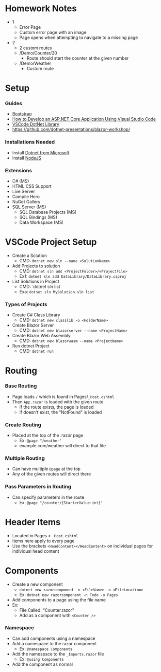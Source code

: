 # Homework Notes

- 1
  - Error Page
  - Custom error page with an image 
  - Page opens when attempting to navigate to a missing page
- 2
  - 2 custom routes
  - /Demo/Counter/20
    - Route should start the counter at the given number
  - /Demo/Weather
    - Custom route

# Setup

### Guides

- [Bootstrap](https://getbootstrap.com/)
- [How to Develop an ASP.NET Core Application Using Visual Studio Code](https://www.syncfusion.com/blogs/post/how-to-develop-an-asp-net-core-application-using-visual-studio-code.aspx)
- [VSCode DotNet Library](https://learn.microsoft.com/en-us/dotnet/core/tutorials/library-with-visual-studio-code?pivots=dotnet-7-0)
- https://github.com/dotnet-presentations/blazor-workshop/

### Installations Needed

- Install [Dotnet from  Microsoft](https://dotnet.microsoft.com/en-us/download/dotnet)
- Install [NodeJS](https://nodejs.org/en)

### Extensions

- C# (MS)
- HTML CSS Support
- Live Server
- Compile Hero
- NuGet Gallery
- SQL Server (MS)
    - SQL Database Projects (MS)
    - SQL Bindings (MS)
    - Data Workspace (MS)

# VSCode Project Setup

- Create a Solution
    - CMD: `dotnet new sln --name <SolutionName>`
- Add Projects to solution
    - CMD: `dotnet sln add <ProjectFolder>/<ProjectFile>`
    - Ex1: `dotnet sln add DataLibrary/DataLibrary.csproj`
- List Solutions in Project
    - CMD: `dotnet sln <SolutionFileName> list
    - Exa: `dotnet sln MySolution.sln list`

### Types of Projects

- Create C# Class Library
    - CMD: `dotnet new classlib -o <FolderName>`
- Create Blazor Server
    - CMD: `dotnet new blazorserver --name <ProjectName>`
- Create Blazor Web Assembly
    - CMD: `dotnet new blazorwasm --name <ProjectName>`
- Run dotnet Project
    - CMD: `dotnet run`

# Routing

### Base Routing

- Page loads `/` which is found in Pages/`_Host.cshtml`
- Then `App.razor` is loaded with the given route
  - If the route exists, the page is loaded
  - If doesn't exist, the "NotFound" is loaded

### Create Routing

- Placed at the top of the .razor page
  - Ex: `@page "/weather"`
  - example.com/weather will direct to that file

### Multiple Routing

- Can have multiple `@page` at the top
- Any of the given routes will direct there

### Pass Parameters in Routing

- Can specify parameters in the route
  - Ex: `@page "/counter/{StarterValue:int}"`


# Header Items

- Located in Pages > `_Host.cshtml`
- Items here apply to every page
- Use the brackets `<HeadContent></HeadContent>` on individual pages for individual head content

# Components

- Create a new component
    - `dotnet new razorcomponent -n <FileName> -o <FileLocation>`
    - Ex: `dotnet new razorcomponent -n Todo -o Pages`
- Add components to a page using the file name
- Ex:
    - File Called: "Counter.razor"
    - Add as a component with `<Counter />`

### Namespace

- Can add components using a namespace
- Add a namespace to the razor component
    - Ex: `@namespace Components`
- Add the namespace to the `_Imports.razor` file
    - Ex: `@using Components`
- Add the component as normal
